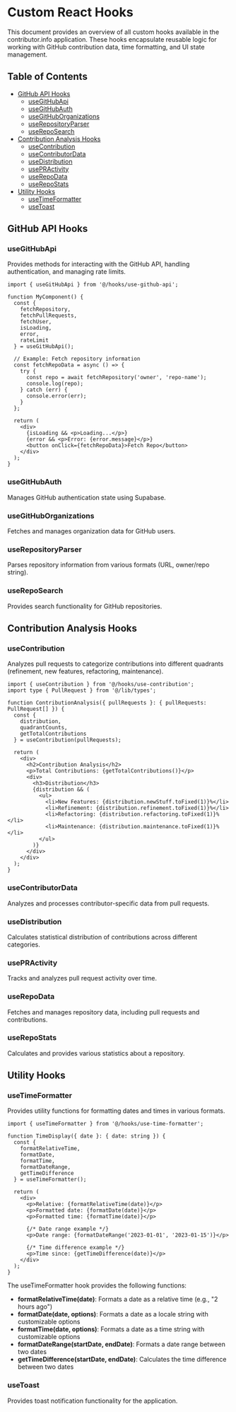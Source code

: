 # Custom React Hooks

This document provides an overview of all custom hooks available in the contributor.info application. These hooks encapsulate reusable logic for working with GitHub contribution data, time formatting, and UI state management.

## Table of Contents

- [GitHub API Hooks](#github-api-hooks)
  - [useGitHubApi](#usegithubapi)
  - [useGitHubAuth](#usegithubauth)
  - [useGitHubOrganizations](#usegithuborganizations)
  - [useRepositoryParser](#userepositoryparser)
  - [useRepoSearch](#usereposearch)
- [Contribution Analysis Hooks](#contribution-analysis-hooks)
  - [useContribution](#usecontribution)
  - [useContributorData](#usecontributordata)
  - [useDistribution](#usedistribution)
  - [usePRActivity](#usepractivity)
  - [useRepoData](#userepodata)
  - [useRepoStats](#userepostats)
- [Utility Hooks](#utility-hooks)
  - [useTimeFormatter](#usetimeformatter)
  - [useToast](#usetoast)

## GitHub API Hooks

### useGitHubApi

Provides methods for interacting with the GitHub API, handling authentication, and managing rate limits.

```tsx
import { useGitHubApi } from '@/hooks/use-github-api';

function MyComponent() {
  const { 
    fetchRepository, 
    fetchPullRequests, 
    fetchUser,
    isLoading, 
    error, 
    rateLimit 
  } = useGitHubApi();

  // Example: Fetch repository information
  const fetchRepoData = async () => {
    try {
      const repo = await fetchRepository('owner', 'repo-name');
      console.log(repo);
    } catch (err) {
      console.error(err);
    }
  };

  return (
    <div>
      {isLoading && <p>Loading...</p>}
      {error && <p>Error: {error.message}</p>}
      <button onClick={fetchRepoData}>Fetch Repo</button>
    </div>
  );
}
```

### useGitHubAuth

Manages GitHub authentication state using Supabase.

### useGitHubOrganizations

Fetches and manages organization data for GitHub users.

### useRepositoryParser

Parses repository information from various formats (URL, owner/repo string).

### useRepoSearch

Provides search functionality for GitHub repositories.

## Contribution Analysis Hooks

### useContribution

Analyzes pull requests to categorize contributions into different quadrants (refinement, new features, refactoring, maintenance).

```tsx
import { useContribution } from '@/hooks/use-contribution';
import type { PullRequest } from '@/lib/types';

function ContributionAnalysis({ pullRequests }: { pullRequests: PullRequest[] }) {
  const { 
    distribution, 
    quadrantCounts,
    getTotalContributions 
  } = useContribution(pullRequests);

  return (
    <div>
      <h2>Contribution Analysis</h2>
      <p>Total Contributions: {getTotalContributions()}</p>
      <div>
        <h3>Distribution</h3>
        {distribution && (
          <ul>
            <li>New Features: {distribution.newStuff.toFixed(1)}%</li>
            <li>Refinement: {distribution.refinement.toFixed(1)}%</li>
            <li>Refactoring: {distribution.refactoring.toFixed(1)}%</li>
            <li>Maintenance: {distribution.maintenance.toFixed(1)}%</li>
          </ul>
        )}
      </div>
    </div>
  );
}
```

### useContributorData

Analyzes and processes contributor-specific data from pull requests.

### useDistribution

Calculates statistical distribution of contributions across different categories.

### usePRActivity

Tracks and analyzes pull request activity over time.

### useRepoData

Fetches and manages repository data, including pull requests and contributions.

### useRepoStats

Calculates and provides various statistics about a repository.

## Utility Hooks

### useTimeFormatter

Provides utility functions for formatting dates and times in various formats.

```tsx
import { useTimeFormatter } from '@/hooks/use-time-formatter';

function TimeDisplay({ date }: { date: string }) {
  const { 
    formatRelativeTime, 
    formatDate, 
    formatTime,
    formatDateRange,
    getTimeDifference
  } = useTimeFormatter();

  return (
    <div>
      <p>Relative: {formatRelativeTime(date)}</p>
      <p>Formatted date: {formatDate(date)}</p>
      <p>Formatted time: {formatTime(date)}</p>
      
      {/* Date range example */}
      <p>Date range: {formatDateRange('2023-01-01', '2023-01-15')}</p>
      
      {/* Time difference example */}
      <p>Time since: {getTimeDifference(date)}</p>
    </div>
  );
}
```

The useTimeFormatter hook provides the following functions:

- **formatRelativeTime(date)**: Formats a date as a relative time (e.g., "2 hours ago")
- **formatDate(date, options)**: Formats a date as a locale string with customizable options
- **formatTime(date, options)**: Formats a date as a time string with customizable options
- **formatDateRange(startDate, endDate)**: Formats a date range between two dates
- **getTimeDifference(startDate, endDate)**: Calculates the time difference between two dates

### useToast

Provides toast notification functionality for the application.